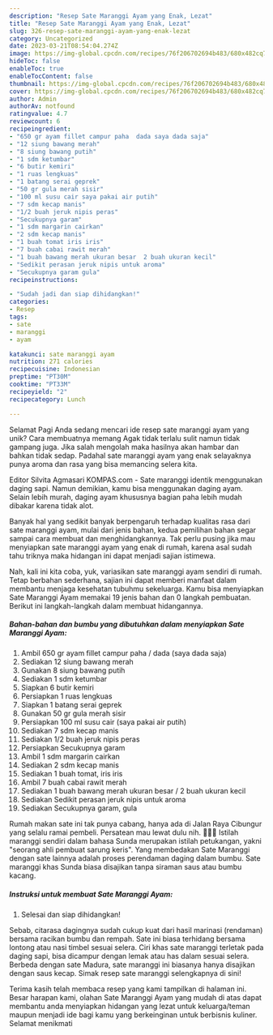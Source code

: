 ```yaml
---
description: "Resep Sate Maranggi Ayam yang Enak, Lezat"
title: "Resep Sate Maranggi Ayam yang Enak, Lezat"
slug: 326-resep-sate-maranggi-ayam-yang-enak-lezat
category: Uncategorized
date: 2023-03-21T08:54:04.274Z
image: https://img-global.cpcdn.com/recipes/76f206702694b483/680x482cq70/sate-maranggi-ayam-foto-resep-utama.jpg
hideToc: false
enableToc: true
enableTocContent: false
thumbnail: https://img-global.cpcdn.com/recipes/76f206702694b483/680x482cq70/sate-maranggi-ayam-foto-resep-utama.jpg
cover: https://img-global.cpcdn.com/recipes/76f206702694b483/680x482cq70/sate-maranggi-ayam-foto-resep-utama.jpg
author: Admin
authorAv: notfound
ratingvalue: 4.7
reviewcount: 6
recipeingredient:
- "650 gr ayam fillet campur paha  dada saya dada saja"
- "12 siung bawang merah"
- "8 siung bawang putih"
- "1 sdm ketumbar"
- "6 butir kemiri"
- "1 ruas lengkuas"
- "1 batang serai geprek"
- "50 gr gula merah sisir"
- "100 ml susu cair saya pakai air putih"
- "7 sdm kecap manis"
- "1/2 buah jeruk nipis peras"
- "Secukupnya garam"
- "1 sdm margarin cairkan"
- "2 sdm kecap manis"
- "1 buah tomat iris iris"
- "7 buah cabai rawit merah"
- "1 buah bawang merah ukuran besar  2 buah ukuran kecil"
- "Sedikit perasan jeruk nipis untuk aroma"
- "Secukupnya garam gula"
recipeinstructions:

- "Sudah jadi dan siap dihidangkan!"
categories:
- Resep
tags:
- sate
- maranggi
- ayam

katakunci: sate maranggi ayam 
nutrition: 271 calories
recipecuisine: Indonesian
preptime: "PT30M"
cooktime: "PT33M"
recipeyield: "2"
recipecategory: Lunch

---
```



Selamat Pagi Anda sedang mencari ide resep sate maranggi ayam yang unik? Cara membuatnya memang Agak tidak terlalu sulit namun tidak gampang juga. Jika salah mengolah maka hasilnya akan hambar dan bahkan tidak sedap. Padahal sate maranggi ayam yang enak selayaknya punya aroma dan rasa yang bisa memancing selera kita.


Editor Silvita Agmasari KOMPAS.com - Sate maranggi identik menggunakan daging sapi. Namun demikian, kamu bisa menggunakan daging ayam. Selain lebih murah, daging ayam khususnya bagian paha lebih mudah dibakar karena tidak alot.

Banyak hal yang sedikit banyak berpengaruh terhadap kualitas rasa dari sate maranggi ayam, mulai dari jenis bahan, kedua pemilihan bahan segar sampai cara membuat dan menghidangkannya. Tak perlu pusing jika mau menyiapkan sate maranggi ayam yang enak di rumah, karena asal sudah tahu triknya maka hidangan ini dapat menjadi sajian istimewa.


Nah, kali ini kita coba, yuk, variasikan sate maranggi ayam sendiri di rumah. Tetap berbahan sederhana, sajian ini dapat memberi manfaat dalam membantu menjaga kesehatan tubuhmu sekeluarga. Kamu bisa menyiapkan Sate Maranggi Ayam memakai 19 jenis bahan dan 0 langkah pembuatan. Berikut ini langkah-langkah dalam membuat hidangannya.

<!--inarticleads1-->

##### Bahan-bahan dan bumbu yang dibutuhkan dalam menyiapkan Sate Maranggi Ayam:

1. Ambil 650 gr ayam fillet campur paha / dada (saya dada saja)
1. Sediakan 12 siung bawang merah
1. Gunakan 8 siung bawang putih
1. Sediakan 1 sdm ketumbar
1. Siapkan 6 butir kemiri
1. Persiapkan 1 ruas lengkuas
1. Siapkan 1 batang serai geprek
1. Gunakan 50 gr gula merah sisir
1. Persiapkan 100 ml susu cair (saya pakai air putih)
1. Sediakan 7 sdm kecap manis
1. Sediakan 1/2 buah jeruk nipis peras
1. Persiapkan Secukupnya garam
1. Ambil 1 sdm margarin cairkan
1. Sediakan 2 sdm kecap manis
1. Sediakan 1 buah tomat, iris iris
1. Ambil 7 buah cabai rawit merah
1. Sediakan 1 buah bawang merah ukuran besar / 2 buah ukuran kecil
1. Sediakan Sedikit perasan jeruk nipis untuk aroma
1. Sediakan Secukupnya garam, gula


Rumah makan sate ini tak punya cabang, hanya ada di Jalan Raya Cibungur yang selalu ramai pembeli. Persatean mau lewat dulu nih. 🍢🍢🍢 Istilah maranggi sendiri dalam bahasa Sunda merupakan istilah petukangan, yakni &#34;seorang ahli pembuat sarung keris&#34;. Yang membedakan Sate Maranggi dengan sate lainnya adalah proses perendaman daging dalam bumbu. Sate maranggi khas Sunda biasa disajikan tanpa siraman saus atau bumbu kacang. 

<!--inarticleads2-->

##### Instruksi untuk membuat Sate Maranggi Ayam:


1. Selesai dan siap dihidangkan!

Sebab, citarasa dagingnya sudah cukup kuat dari hasil marinasi (rendaman) bersama racikan bumbu dan rempah. Sate ini biasa terhidang bersama lontong atau nasi timbel sesuai selera. Ciri khas sate maranggi terletak pada daging sapi, bisa dicampur dengan lemak atau has dalam sesuai selera. Berbeda dengan sate Madura, sate maranggi ini biasanya hanya disajikan dengan saus kecap. Simak resep sate maranggi selengkapnya di sini! 

Terima kasih telah membaca resep yang kami tampilkan di halaman ini. Besar harapan kami, olahan Sate Maranggi Ayam yang mudah di atas dapat membantu anda menyiapkan hidangan yang lezat untuk keluarga/teman maupun menjadi ide bagi kamu yang berkeinginan untuk berbisnis kuliner. Selamat menikmati
